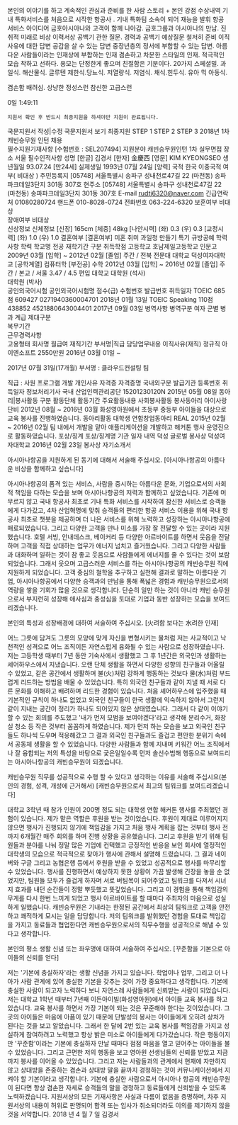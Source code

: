 본인의 이야기를 하고 계속적인 관심과 준비를 한 사람
스토리 + 본인 강점
수상내역
기내 특화서비스를 처음으로 시작한 항공사 . 기내 특화팀 소속이 되어 재능을 발휘
항공 서비스 아이디어
금호아시아나와 고객이 함께 나아감. 금호그룹과 아시아나의 만남. 진취적 미래로 비상
이력서상 공백기 관한 질문. 경력과 공백기 예상질문 철저히 준비
이직 사유에 대한 답변 공감을 살 수 있는 답변
중장년층의 정서에 부합할 수 있는 답변. 아름다운 사람들이라는 인재상에 부합하는 인재
겸손하고 차분한 스타일의 인재. 적극적인 모습
착하고 선하다. 용모는 단정한게 좋으며 친절함은 기분이다.
20가지 스페셜밀. 과일식. 해산물식. 글루텐 제한식.당뇨식. 저열량식. 저염식. 채식.힌두식. 유아 믹 아동식.

겸손함 배려심. 상냥한 정성스런 참신한 고급스런


 
0일
1:49:11


	지원서 확인 후 반드시 최종지원을 하셔야만 지원이 완료됩니다.
국문지원서
작성|수정		국문지원서
보기		최종지원
STEP 1		STEP 2		STEP 3
2018년 1차 캐빈승무원 인턴 채용	
 필수지원기재사항	[수험번호 : SEL207494]
지원분야	캐빈승무원인턴	1차 실무면접 장소	서울
 필수인적사항
성명	[한글] 김경서   [한자] 金慶西   [영문] KIM KYEONGSEO
생년월일	93.07.24  [만24세]	실제생일	1993년 07월 24일  [양력]
국적	한국    이중국적 여부( 비대상 )
주민등록지	[05748] 서울특별시 송파구 성내천로47길 22 (마천동) 송파파크데일3단지 301동 307호
현주소	[05748] 서울특별시 송파구 성내천로47길 22 (마천동) 송파파크데일3단지 301동 307호
E-mail	rudtj6320@naver.com	긴급연락처	01080280724
핸드폰	010-8028-0724	전화번호	063-224-6320
보훈여부	비대상  
장애여부	비대상  
 신상정보
신체정보	[신장] 165cm    [체중] 48kg    [나안시력] (좌) 0.3 (우) 0.3   [교정시력] (좌) 1.0 (우) 1.0
결혼여부	[결혼여부] 미혼
취미	과일청 만들기	특기	규방공예
 학력사항
학력	학교명	전공	재학기간	구분	취득학점
고등학교	호남제일고등학교	인문고	2009년 03월 [입학] ~
2012년 02월 [졸업]	주간 / 전북	
전문대	
대학교	덕성여자대학교 
[공학계열]	컴퓨터학 
[부전공] 수학	2012년 03월 [입학] ~
2016년 02월 [졸업]	주간 / 본교 / 서울	3.47 / 4.5
편입
대학교	
대학원
(석사)	
대학원
(박사)	
 공인외국어시험
공인외국어시험명	점수(급)	수험번호	발급번호	취득일자
TOEIC	685점	609427	0271940360004701	2018년 01월 13일
TOEIC Speaking	110점	438852	4521880643004401	2017년 09월 03일
 병역사항
병역구분	여자	군별		병과		계급		제대구분	
복무기간	
 근무경력사항		
고용형태	회사명	월급여	재직기간	부서명|직급	담당업무내용	이직사유(재직)
정규직	아이엔소프트	2550만원	2016년 03월 01일 ~

2017년 07월 31일(17개월)	부서명 : 클라우드컨설팅 팀

직급 : 사원	프로그램 개발	개인사유
 자격증
자격증명	국내외구분	발급기관	등록번호	취득일자
정보처리기사	국내	산업인력관리공단	15201230120N	2015년 05월 08일
 동아리|봉사활동
구분	활동단체	활동기간	주요활동내용
사회봉사활동	봉사동아리 아이사랑 단비	2012년 08월 ~ 2016년 03월	화성영아원에서 초등부 중등부 아이들을 대상으로 교육 봉사를 진행하였습니다.
동아리활동	대학생 연합창업동아리 REAL	2015년 02월 ~ 2016년 02월	팀 내에서 개발을 맡아 애플리케이션을 개발하고 해커톤 행사 운영진으로 활동하였습니다.
 포상/징계
포상/징계명	기관	일자	내역
덕성 글로벌 봉사상	덕성여자대학교	2016년 02월 23일	봉사상
 자기소개서

아시아나항공을 지원하게 된 동기에 대해서 서술해 주십시오.
[아시아나항공의 아름다운 비상을 함께하고 싶습니다]

아시아나항공의 품격 있는 서비스, 사람을 중시하는 아름다운 문화, 기업으로서의 사회적 책임을 다하는 모습을 보며 아시아나항공의 저력과 함께하고 싶었습니다. 기존에 머무르지 않고 국내 항공사 최초로 기내 특화 서비스를 시작하여 참신한 서비스로 승객들에게 다가갔고, 4차 산업혁명에 맞춰 승객들의 편리한 항공 서비스 이용을 위해 국내 항공사 최초로 챗봇을 제공하며 더 나은 서비스를 위해 노력하고 성장하는 아시아나항공에 매료되었습니다.
그리고 다양한 고객을 만나 미소를 가장 잘 전달할 수 있는 곳이라 지원했습니다. 호텔 서빙, 안내데스크, 베이커리 등 다양한 아르바이트를 하면서 웃음을 전달하며 고객을 직접 상대하는 업무가 에너지 넘치고 즐거웠습니다. 그리고 다양한 사람들과 대화하며 일하는 것이 참 좋고 웃음으로 사람들에게 에너지를 줄 수 있다는 것이 보람되었습니다. 그래서 웃으며 고급스러운 서비스를 하는 아시아나항공의 캐빈승무원 직에 지원하게 되었습니다. 
고객 중심의 철학을 추구하고 실천해 결과로 말하는 아름다운 기업, 아시아나항공에서 다양한 승객과의 만남을 통해 폭넓은 경험과 캐빈승무원으로서의 역량을 쌓을 기회가 많을 것으로 생각합니다. 단순히 일만 하는 것이 아니라 캐빈 승무원으로서 부지런히 성장해 애사심과 충성심을 토대로 기업과 동반 성장하는 모습을 보여드리겠습니다.

본인의 특성과 성장배경에 대하여 서술하여 주십시오.
[火려함 보다는 水려한 인재]

어느 그릇에 담겨도 그릇의 모양에 맞게 자신을 변형시키는 물처럼 저는 사교적이고 낙천적인 성격으로 어느 조직이든 자연스럽게 융화될 수 있는 사람으로 성장하였습니다.
저는 고등학생 때부터 7년 동안 기숙사에서 생활했고 그 후 1년간은 외국인과 생활하는 셰어하우스에서 지냈습니다. 오랜 단체 생활을 하면서 다양한 성향의 친구들과 어울릴 수 있었고, 같은 공간에서 생활하며 불(火)처럼 강하게 행동하는 것보다 물(水)처럼 부드럽게 리드하는 방법을 배울 수 있었습니다. 특히 외국인 친구들과 같이 지낼 때 서로 다른 문화를 이해하고 배려하며 리드한 경험이 있습니다. 처음 셰어하우스에 입주했을 때 기본적인 규칙이 하나도 없었고 외국인 친구들이 한국 생활에 익숙하지 않아서 그런지 같이 지내는 공간이 정리가 하나도 되어있지 않은 상태였습니다. 그래서 다 같이 이야기할 수 있는 회의를 주도했고 '내가 먼저 모범을 보여야겠다'라고 생각해 분리수거, 화장실 청소 등 작은 것부터 꼼꼼하게 하였습니다. 제가 먼저 하는 모습을 보고 외국인 친구들도 하나씩 도우며 적응해갔고 그 결과 외국인 친구들과도 즐겁고 편안한 분위기 속에서 공동체 생활을 할 수 있었습니다.
다양한 사람들과 함께 지내며 키워간 어느 조직에서나 잘 융합되는 저의 특성을 바탕으로 궂은일일수록 먼저 솔선수범해 행동으로 보여드리는 아시아나항공의 캐빈승무원이 되겠습니다.

캐빈승무원 직무를 성공적으로 수행 할 수 있다고 생각하는 이유를 서술해 주십시요(본인의 경험, 성격, 개성에 근거해서)
[캐빈승무원으로서 최고의 팀워크를 보여드리겠습니다]

대학교 3학년 때 참가 인원이 200명 정도 되는 대학생 연합 해커톤 행사를 주최했던 경험이 있습니다. 제가 맡은 역할은 후원을 받는 것이었습니다. 후원이 제대로 이루어지지 않으면 행사가 진행되지 않기에 책임감을 가지고 처음 행사 계획을 잡는 것부터 행사 전까지 6개월간 매주 회의를 하며 진행 상황을 공유했습니다. 그리고 후원을 받기 위해 팀원들과 분야를 나눠 정말 많은 기업에 컨택했고 긍정적인 반응을 보인 회사에 열정적인 대학생의 모습으로 적극적으로 찾아가 행사에 관해서 설명해 드렸습니다. 그 결과 네이버와 구글 그리고 농협은행 등에서 후원을 받을 수 있었고 성공적으로 행사를 마무리할 수 있었습니다. 
행사를 진행하면서 예상하지 못한 상황이 가끔 발생해 긴장을 놓을 순 없었지만, 팀원들 모두가 즐겁게 하자며 서로 버팀목이 되어주었고 팀워크를 다져서 시너지 효과를 내던 순간들이 정말 뿌듯했고 뜻깊었습니다. 그리고 이 경험을 통해 책임감의 무게를 다시 한번 느끼게 되었고 행사 아르바이트를 할 때마다 주최자의 마음으로 성실하게 일했습니다.
캐빈승무원은 기내라는 한정된 공간에서 최상의 팀워크로 고객을 안전하고 쾌적하게 모시는 일을 담당합니다. 저의 팀워크를 발휘했던 경험을 토대로 책임감을 가지고 동료들과 협업한다면 캐빈승무원으로서의 직무수행을 성공적으로 해낼 수 있다고 생각합니다.

본인의 평소 생활 신념 또는 좌우명에 대하여 서술하여 주십시오.
[꾸준함을 기본으로 아이들의 신뢰를 얻다]

저는 '기본에 충실하자'라는 생활 신념을 가지고 있습니다. 학업이나 업무, 그리고 더 나아가 사람 관계에 있어 충실한 기본을 갖추는 것이 가장 중요하다고 생각합니다. 기본에 충실한 사람이 되고자 노력하다 보니 자연스레 사람들에게 신뢰받는 사람이 되었습니다.
저는 대학교 1학년 때부터 7년째 이든아이빌(화성영아원)에서 아이들 교육 봉사를 하고 있습니다. 교육 봉사를 하면서 가장 기본이 되는 것은 꾸준해야 한다는 것이었습니다. 그곳의 아이들은 마음에 아픔이 있기 때문에 단발성의 봉사는 아이들에게 오히려 상처가 된다는 것을 보고 알았습니다. 그래서 한 달에 2번 있는 교육 봉사를 책임감을 가지고 성실하게 참여하려고 노력했고 항상 밝은 미소로 아이들에게 다가갔습니다. 작은 행동이지만 '꾸준함'이라는 기본에 충실하자 만날 때마다 점점 마음을 열고 믿어주는 아이들을 볼 수 있었습니다. 그리고 근면한 저의 행동을 보고 영아원 선생님들의 신뢰를 받았고 지금까지 봉사를 이어올 수 있었습니다.
그리고 저는 사람들과의 관계에서 현재에 자만하지 않고 상대방을 존중하는 겸손과 상대방 말을 끝까지 경청하는 것이 커뮤니케이션에서 지켜야 할 기본이라고 생각합니다. 기본에 충실한 사람으로서 아시아나 항공의 캐빈승무원이 된다면 항상 겸손한 자세로 승객들의 말을 경청하고 동료들에게 신뢰받을 수 있도록 노력하겠습니다.
지원서상의 모든 기재사항은 사실과 다름이 없음을 증명하며, 
차후 지원서상의 내용이 허위로 판명되어 합격 또는 입사가 취소되더라도 이의를 제기하지 않을 것을 서약합니다.
2018 년 4 월 7 일
김경서


